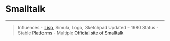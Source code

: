 # Smalltalk

---

> Influences - [Lisp](common_lisp.md), Simula, Logo, Sketchpad
> Updated - 1980
> Status - Stable
> [Platforms](platforms.md) - Multiple
> [Official site of Smalltalk](http://www.smalltalk.org/)
